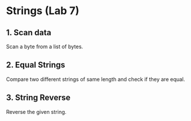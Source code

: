# Strings (Lab 7)

## 1. Scan data

Scan a byte from a list of bytes.


## 2. Equal Strings

Compare two different strings of same length and check if they are equal.


## 3. String Reverse

Reverse the given string.
